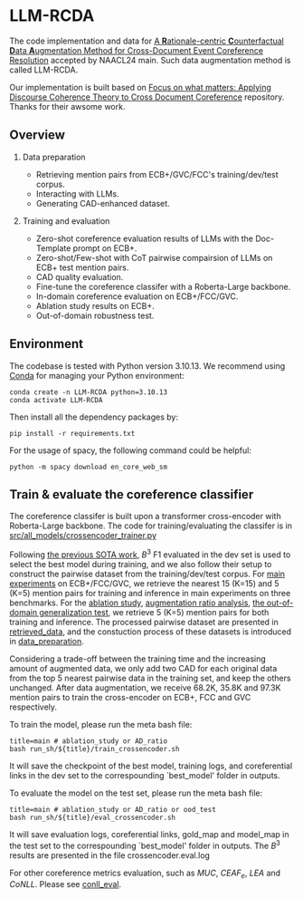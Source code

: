 # LLM-RCDA
The code implementation and data for [A **R**ationale-centric **C**ounterfactual **D**ata **A**ugmentation Method for Cross-Document Event Coreference Resolution](https://arxiv.org/pdf/2404.01921) accepted by NAACL24 main. Such data augmentation method is called LLM-RCDA.

Our implementation is built based on  [Focus on what matters: Applying Discourse Coherence Theory to Cross Document Coreference](https://github.com/Helw150/event_entity_coref_ecb_plus) repository. Thanks for their awsome work.

## Overview
1. Data preparation
   -  Retrieving mention pairs from ECB+/GVC/FCC's training/dev/test corpus.
   -  Interacting with LLMs.
   -  Generating CAD-enhanced dataset.

2. Training and evaluation    
   -  Zero-shot coreference evaluation results of LLMs with the Doc-Template prompt on ECB+.
   -  Zero-shot/Few-shot with CoT pairwise compairsion of LLMs on ECB+ test mention pairs.
   -  CAD quality evaluation.
   -  Fine-tune the coreference classifer with a Roberta-Large backbone.
   -  In-domain coreference evaluation on ECB+/FCC/GVC.
   -  Ablation study results on ECB+.
   -  Out-of-domain robustness test.   

## Environment
The codebase is tested with Python version 3.10.13. We recommend using [Conda](https://docs.anaconda.com/anaconda/) for managing your Python environment: 
```
conda create -n LLM-RCDA python=3.10.13
conda activate LLM-RCDA
```

Then install all the dependency packages by:

```
pip install -r requirements.txt
```

For the usage of spacy, the following command could be helpful:
```
python -m spacy download en_core_web_sm
```

## Train & evaluate the coreference classifier
The coreference classifer is built upon a transformer cross-encoder with Roberta-Large backbone. The code for training/evaluating the classifer is in [src/all_models/crossencoder_trainer.py](https://github.com/Danield21/Rationale4CDECR/blob/main/src/all_models/crossencoder_trainer.py)

Following [the previous SOTA work](https://github.com/Helw150/event_entity_coref_ecb_plus), $B^3$ F1 evaluated in the dev set is used to select the best model during training, and we also follow their setup to construct the pairwise dataset from the training/dev/test corpus. For [main experiments](https://github.com/Danield21/Rationale4CDECR/tree/main/configs/main) on ECB+/FCC/GVC, we retrieve the nearest 15 (K=15) and
5 (K=5) mention pairs for training and inference
in main experiments on three benchmarks. For the
[ablation study](https://github.com/Danield21/Rationale4CDECR/tree/main/configs/ablation_study), [augmentation ratio analysis](https://github.com/Danield21/Rationale4CDECR/tree/main/configs/AD_ratio), [the out-of-domain generalization test](https://github.com/Danield21/Rationale4CDECR/tree/main/configs/ood_test), we retrieve 5 (K=5) mention pairs for both training and inference. The processed pairwise dataset are presented in [retrieved_data](https://github.com/Danield21/Rationale4CDECR/tree/main/retrieved_data), and the constuction process of these datasets is introduced in [data_preparation](https://github.com/Danield21/Rationale4CDECR/tree/main/data_preparation).

Considering a trade-off between the training time
and the increasing amount of augmented data, we
only add two CAD for each original data from the
top 5 nearest pairwise data in the training set, and keep the others unchanged. After data augmentation, we receive 68.2K, 35.8K and 97.3K mention pairs to train the cross-encoder on ECB+, FCC and GVC respectively.

To train the model, please run the meta bash file: 
```
title=main # ablation_study or AD_ratio 
bash run_sh/${title}/train_crossencoder.sh
```
It will save the checkpoint of the best model, training logs, and coreferential links in the dev set to the correspounding `best_model' folder in outputs.

To evaluate the model on the test set, please run the meta bash file:
```
title=main # ablation_study or AD_ratio or ood_test
bash run_sh/${title}/eval_crossencoder.sh
```
It will save evaluation logs, coreferential links, gold_map and model_map in the test set to the correspounding `best_model' folder in outputs. The $B^3$ results are presented in the file crossencoder.eval.log

For other coreference metrics evaluation, such as $MUC$, $CEAF_e$, $LEA$ and $CoNLL$. Please see [conll_eval](https://github.com/Danield21/Rationale4CDECR/tree/main/conll_eval).



